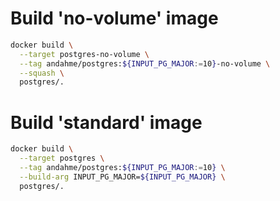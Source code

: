 # Build 'no-volume' image
```bash
docker build \
  --target postgres-no-volume \
  --tag andahme/postgres:${INPUT_PG_MAJOR:=10}-no-volume \
  --squash \
  postgres/.
```

# Build 'standard' image
```bash
docker build \
  --target postgres \
  --tag andahme/postgres:${INPUT_PG_MAJOR:=10} \
  --build-arg INPUT_PG_MAJOR=${INPUT_PG_MAJOR} \
  postgres/.
```

